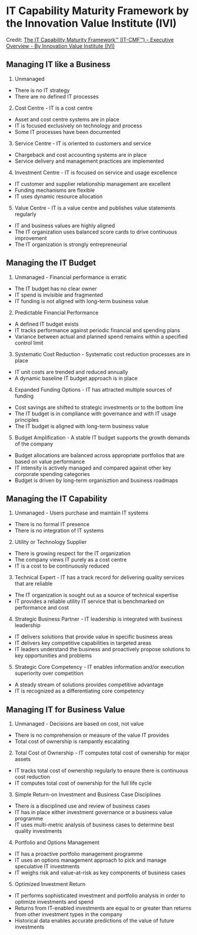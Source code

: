 # IT Capability Maturity Framework by the Innovation Value Institute (IVI)

Credit:  [The IT Capability Maturity Framework™ (IT-CMF™) - Executive Overview - By Innovation Value Institute (IVI)](
https://www.vanharen.net/Player/eKnowledge/execoverview_itcmf_web.pdf)


## Managing IT like a Business

1. Unmanaged 
* There is no IT strategy
* There are no defined IT processes

2. Cost Centre - IT is a cost centre
* Asset and cost centre systems are in place
* IT is focused exclusively on technology and process
* Some IT processes have been documented

3. Service Centre - IT is oriented to customers and service
* Chargeback and cost accounting systems are in place
* Service delivery and management practices are implemented

4. Investment Centre - IT is focused on service and usage excellence
* IT customer and supplier relationship management are excellent
* Funding mechanisms are flexible
* IT uses dynamic resource allocation

5. Value Centre - IT is a value centre and publishes value statements regularly
* IT and business values are highly aligned
* The IT organization uses balanced score cards to drive continuous improvement
* The IT organization is strongly entrepreneurial


## Managing the IT Budget

1. Unmanaged - Financial performance is erratic
* The IT budget has no clear owner
* IT spend is invisible and fragmented
* IT funding is not aligned with long-term business value

2. Predictable Financial Performance
* A defined IT budget exists
* IT tracks performance against periodic financial and spending plans
* Variance between actual and planned spend remains within a specified control limit

3. Systematic Cost Reduction - Systematic cost reduction processes are in place
* IT unit costs are trended and reduced annually
* A dynamic baseline IT budget approach is in place

4. Expanded Funding Options - IT has attracted multiple sources of funding
* Cost savings are shifted to strategic investments or to the bottom line
* The IT budget is in compliance with governance and with IT usage principles
* The IT budget is aligned with long-term business value

5. Budget Amplification - A stable IT budget supports the growth demands of the company
* Budget allocations are balanced across appropriate portfolios that are based on value performance
* IT intensity is actively managed and compared against other key corporate spending categories
* Budget is driven by long-term organisztion and business roadmaps


## Managing the IT Capability

1. Unmanaged - Users purchase and maintain IT systems
* There is no formal IT presence
* There is no integration of IT systems

2. Utility or Technology Supplier
* There is growing respect for the IT organization
* The company views IT purely as a cost centre
* IT is a cost to be continuously reduced

3. Technical Expert - IT has a track record for delivering quality services that are reliable
* The IT organization is sought out as a source of technical expertise
* IT provides a reliable utility IT service that is benchmarked on performance and cost

4. Strategic Business Partner - IT leadership is integrated with business leadership
* IT delivers solutions that provide value in specific business areas
* IT delivers key competitive capabilities in targeted areas
* IT leaders understand the business and proactively propose solutions to key opportunities and problems

5. Strategic Core Competency - IT enables information and/or execution superiority over competition
* A steady stream of solutions provides competitive advantage
* IT is recognized as a differentiating core competency


## Managing IT for Business Value

1. Unmanaged - Decisions are based on cost, not value
* There is no comprehension or measure of the value IT provides
* Total cost of ownership is rampantly escalating

2. Total Cost of Ownership - IT computes total cost of ownership for major assets
* IT tracks total cost of ownership regularly to ensure there is continuous cost reduction
* IT computes total cost of ownership for the full life cycle

3. Simple Return-on Investment and Business Case Disciplines
* There is a disciplined use and review of business cases
* IT has in place either investment governance or a business value programme
* IT uses multi-metric analysis of business cases to determine best quality investments

4. Portfolio and Options Management
* IT has a proactive portfolio management programme
* IT uses an options management approach to pick
and manage speculative IT investments
* IT weighs risk and value-at-risk as key components of business cases

5. Optimized Investment Return
* IT performs sophisticated investment and portfolio analysis in order to optimize investments and spend
* Returns from IT-enabled investments are equal to or greater than returns from other investment types in the company
* Historical data enables accurate predictions of the value of future investments

